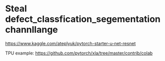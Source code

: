 # Steal defect_classfication_segementation channllange

https://www.kaggle.com/ateplyuk/pytorch-starter-u-net-resnet

TPU example:
https://github.com/pytorch/xla/tree/master/contrib/colab
